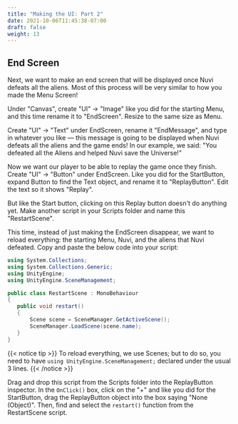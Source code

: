 ```yaml
---
title: "Making the UI: Part 2"
date: 2021-10-06T11:45:38-07:00
draft: false
weight: 13
---
```


## End Screen

Next, we want to make an end screen that will be displayed once Nuvi defeats all the aliens. Most of this process will be very similar to how you made the Menu Screen!

Under "Canvas", create "UI" → "Image" like you did for the starting Menu, and this time rename it to "EndScreen". Resize to the same size as Menu.

Create "UI" → "Text" under EndScreen, rename it "EndMessage", and type in whatever you like — this message is going to be displayed when Nuvi defeats all the aliens and the game ends! In our example, we said: "You defeated all the Aliens and helped Nuvi save the Universe!"

Now we want our player to be able to replay the game once they finish. Create "UI" → "Button" under EndScreen. Like you did for the StartButton, expand Button to find the Text object, and rename it to "ReplayButton". Edit the text so it shows "Replay".

But like the Start button, clicking on this Replay button doesn't do anything yet. Make another script in your Scripts folder and name this "RestartScene".

This time, instead of just making the EndScreen disappear, we want to reload everything: the starting Menu, Nuvi, and the aliens that Nuvi defeated. Copy and paste the below code into your script:

```csharp
using System.Collections;
using System.Collections.Generic;
using UnityEngine;
using UnityEngine.SceneManagement;

public class RestartScene : MonoBehaviour
{
   public void restart()
   {
       Scene scene = SceneManager.GetActiveScene();
       SceneManager.LoadScene(scene.name);
   }
}
```

{{< notice tip >}}
To reload everything, we use Scenes; but to do so, you need to have `using UnityEngine.SceneManagement;` declared under the usual 3 lines.
{{< /notice >}}

Drag and drop this script from the Scripts folder into the ReplayButton inspector. In the `OnClick()` box, click on the "+" and like you did for the StartButton, drag the ReplayButton object into the box saying "None (Object)". Then, find and select the `restart()` function from the RestartScene script.
